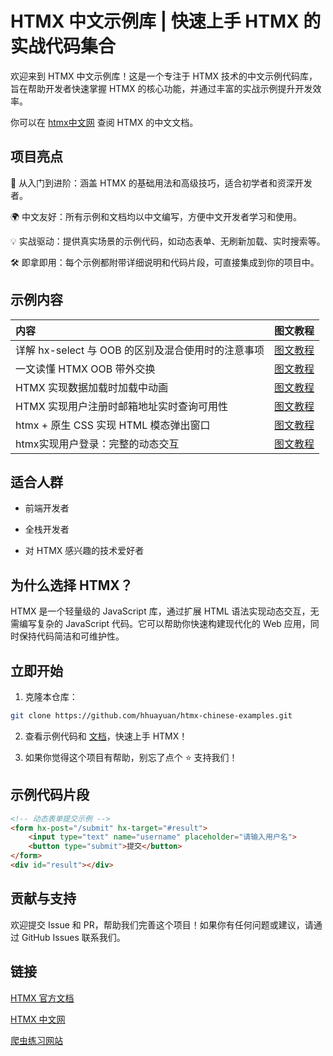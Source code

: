 # HTMX 中文示例库 | 快速上手 HTMX 的实战代码集合

欢迎来到 HTMX 中文示例库！这是一个专注于 HTMX 技术的中文示例代码库，旨在帮助开发者快速掌握 HTMX 的核心功能，并通过丰富的实战示例提升开发效率。

你可以在 [htmx中文网](https://gethtmx.com "htmx中文网") 查阅 HTMX 的中文文档。

## 项目亮点
🚀 从入门到进阶：涵盖 HTMX 的基础用法和高级技巧，适合初学者和资深开发者。

🌍 中文友好：所有示例和文档均以中文编写，方便中文开发者学习和使用。

💡 实战驱动：提供真实场景的示例代码，如动态表单、无刷新加载、实时搜索等。

🛠️ 即拿即用：每个示例都附带详细说明和代码片段，可直接集成到你的项目中。

## 示例内容

| 内容 | 图文教程 |
| :--- | :--- |
| 详解 hx-select 与 OOB 的区别及混合使用时的注意事项 | [图文教程](https://gethtmx.com/articles/hx-select-swap-oob-cross) |
| 一文读懂 HTMX OOB 带外交换 | [图文教程](https://gethtmx.com/articles/htmx-out-of-band-oob-flask) |
| HTMX 实现数据加载时加载中动画 | [图文教程](https://gethtmx.com/articles/htmx-indicator-loading-request) |
| HTMX 实现用户注册时邮箱地址实时查询可用性 | [图文教程](https://gethtmx.com/articles/htmx-register-email-keyup-changed) |
| htmx + 原生 CSS 实现 HTML 模态弹出窗口 | [图文教程](https://gethtmx.com/articles/htmx-pure-css-modal-popup) |
| htmx实现用户登录：完整的动态交互 | [图文教程](https://gethtmx.com/articles/htmx-flask-user-login) |

## 适合人群

- 前端开发者

- 全栈开发者

- 对 HTMX 感兴趣的技术爱好者

## 为什么选择 HTMX？
HTMX 是一个轻量级的 JavaScript 库，通过扩展 HTML 语法实现动态交互，无需编写复杂的 JavaScript 代码。它可以帮助你快速构建现代化的 Web 应用，同时保持代码简洁和可维护性。

## 立即开始

1. 克隆本仓库：

```bash
git clone https://github.com/hhuayuan/htmx-chinese-examples.git
```

2. 查看示例代码和 [文档](https://gethtmx.com)，快速上手 HTMX！

3. 如果你觉得这个项目有帮助，别忘了点个 ⭐ 支持我们！


## 示例代码片段
```html
<!-- 动态表单提交示例 -->
<form hx-post="/submit" hx-target="#result">
    <input type="text" name="username" placeholder="请输入用户名">
    <button type="submit">提交</button>
</form>
<div id="result"></div>
```

## 贡献与支持
欢迎提交 Issue 和 PR，帮助我们完善这个项目！如果你有任何问题或建议，请通过 GitHub Issues 联系我们。

## 链接
[HTMX 官方文档](https://htmx.org)

[HTMX 中文网](https://gethtmx.com)

[爬虫练习网站](https://spiderbuf.cn)
